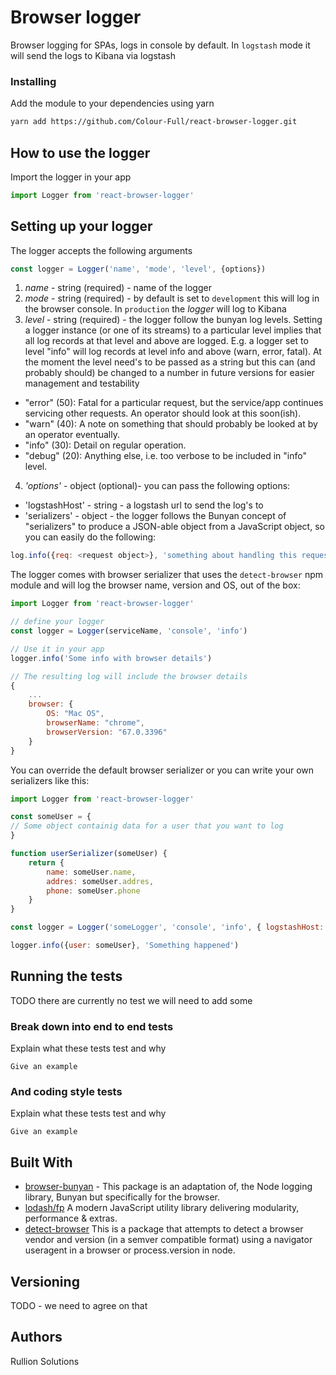 # Browser logger

Browser logging for SPAs, logs in console by default. In `logstash` mode it will send the logs to Kibana via logstash

### Installing

Add the module to your dependencies using yarn

```bash
yarn add https://github.com/Colour-Full/react-browser-logger.git
```

## How to use the logger 

Import the logger in your app 

```js
import Logger from 'react-browser-logger'
```
## Setting up your logger

The logger accepts the following arguments

```js
const logger = Logger('name', 'mode', 'level', {options})
```

1. *name* - string (required) - name of the logger
2. *mode* - string (required) - by default is set to `development` this will log in the browser console. In `production` the *logger* will log to Kibana
3. *level* - string (required) - the logger follow the bunyan log levels. Setting a logger instance (or one of its streams) to a particular level implies that all log records at that level and above are logged. E.g. a logger set to level "info" will log records at level info and above (warn, error, fatal). At the moment the level need's to be passed as a string but this can (and probably should) be changed to a number in future versions for easier management and testability

- "error" (50): Fatal for a particular request, but the service/app continues servicing other requests. An operator should look at this soon(ish).
- "warn" (40): A note on something that should probably be looked at by an operator eventually.
- "info" (30): Detail on regular operation.
- "debug" (20): Anything else, i.e. too verbose to be included in "info" level.

4. *'options'* - object (optional)- you can pass the following options:

- 'logstashHost'  - string - a logstash url to send the log's to
- 'serializers' - object - the logger follows the Bunyan concept of "serializers" to produce a JSON-able object from a JavaScript object, so you can easily do the following:

```js
log.info({req: <request object>}, 'something about handling this request')
```

The logger comes with browser serializer that uses the `detect-browser` npm module and will log the browser name, version and OS, out of the box:

```js
import Logger from 'react-browser-logger'

// define your logger
const logger = Logger(serviceName, 'console', 'info')

// Use it in your app
logger.info('Some info with browser details')

// The resulting log will include the browser details
{
    ...
    browser: {
        OS: "Mac OS",
        browserName: "chrome",
        browserVersion: "67.0.3396"
    }
}

```

You can override the default browser serializer or you can write your own serializers like this:

```js
import Logger from 'react-browser-logger'

const someUser = {
// Some object containig data for a user that you want to log
}

function userSerializer(someUser) {
    return {
        name: someUser.name,
        addres: someUser.addres,
        phone: someUser.phone
    }
}

const logger = Logger('someLogger', 'console', 'info', { logstashHost: 'http://logstashHost', serializers: {user: userSerializer} })

logger.info({user: someUser}, 'Something happened')

```

## Running the tests

TODO there are currently no test we will need to add some

### Break down into end to end tests

Explain what these tests test and why

```
Give an example
```

### And coding style tests

Explain what these tests test and why

```
Give an example
```

## Built With

* [browser-bunyan](https://www.npmjs.com/package/browser-bunyan) - This package is an adaptation of, the Node logging library, Bunyan but specifically for the browser.
* [lodash/fp](https://lodash.com/) A modern JavaScript utility library delivering modularity, performance & extras. 
* [detect-browser](https://github.com/DamonOehlman/detect-browser) This is a package that attempts to detect a browser vendor and version (in a semver compatible format) using a navigator useragent in a browser or process.version in node.

## Versioning

TODO - we need to agree on that

## Authors

Rullion Solutions 

